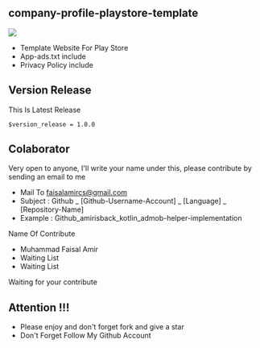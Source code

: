 ## company-profile-playstore-template
![](https://raw.githubusercontent.com/amirisback/company-profile-playstore-template/main/images/header-background.jpg?raw=true)

- Template Website For Play Store
- App-ads.txt include
- Privacy Policy include

## Version Release
This Is Latest Release

    $version_release = 1.0.0


## Colaborator
Very open to anyone, I'll write your name under this, please contribute by sending an email to me

- Mail To faisalamircs@gmail.com
- Subject : Github _ [Github-Username-Account] _ [Language] _ [Repository-Name]
- Example : Github_amirisback_kotlin_admob-helper-implementation

Name Of Contribute
- Muhammad Faisal Amir
- Waiting List
- Waiting List

Waiting for your contribute

## Attention !!!
- Please enjoy and don't forget fork and give a star
- Don't Forget Follow My Github Account
